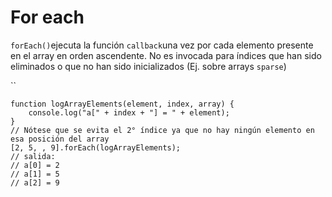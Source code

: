 #  For each

`forEach()`ejecuta la función `callback`una vez por cada elemento presente en el array en orden ascendente. No es invocada para índices que han sido eliminados o que no han sido inicializados (Ej. sobre arrays `sparse`)

``

```
function logArrayElements(element, index, array) {
    console.log("a[" + index + "] = " + element);
}
// Nótese que se evita el 2° índice ya que no hay ningún elemento en esa posición del array
[2, 5, , 9].forEach(logArrayElements);
// salida:
// a[0] = 2
// a[1] = 5
// a[2] = 9
```